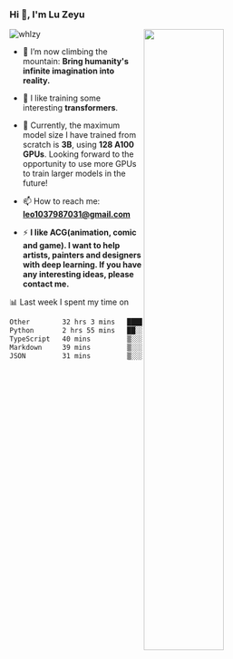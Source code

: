 ### Hi 👋, I'm Lu Zeyu

<img src="https://komarev.com/ghpvc/?username=whlzy&label=Profile%20views&color=0e75b6&style=flat" alt="whlzy" />
<img align="right" width="53%" src="https://github-readme-stats.vercel.app/api?username=whlzy&show_icons=true">

- 🔭 I’m now climbing the mountain: **Bring humanity's infinite imagination into reality.**

- 🌄 I like training some interesting **transformers**.

- 🌠 Currently, the maximum model size I have trained from scratch is **3B**, using **128 A100 GPUs**. Looking forward to the opportunity to use more GPUs to train larger models in the future!

- 📫 How to reach me: **leo1037987031@gmail.com**

- ⚡ **I like ACG(animation, comic and game). I want to help artists, painters and designers with deep learning. If you have any interesting ideas, please contact me.**

📊 Last week I spent my time on

<!--START_SECTION:waka-->

```txt
Other        32 hrs 3 mins   █████████████████████▓░░░   86.24 %
Python       2 hrs 55 mins   ██░░░░░░░░░░░░░░░░░░░░░░░   07.89 %
TypeScript   40 mins         ▒░░░░░░░░░░░░░░░░░░░░░░░░   01.82 %
Markdown     39 mins         ▒░░░░░░░░░░░░░░░░░░░░░░░░   01.75 %
JSON         31 mins         ▒░░░░░░░░░░░░░░░░░░░░░░░░   01.43 %
```

<!--END_SECTION:waka-->

